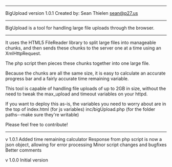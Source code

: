 -------------------------------------------------------------------------

BigUpload 
	version 1.0.1
	Created by: Sean Thielen <sean@p27.us>

-------------------------------------------------------------------------

BigUpload is a tool for handling large file uploads through the browser.

-------------------------------------------------------------------------

It uses the HTML5 FileReader library to split large files into manageable chunks,
and then sends these chunks to the server one at a time using an XmlHttpRequest.

The php script then pieces these chunks together into one large file.

Because the chunks are all the same size, it is easy to calculate an accurate progress bar
and a fairly accurate time remaining variable.

This tool is capable of handling file uploads of up to 2GB in size, without the need to tweak
the max_upload and timeout variables on your httpd.

If you want to deploy this as-is, the variables you need to worry about are in the top of
	index.html (for js variables)
	inc/bigUpload.php (for the folder paths--make sure they're writable)


Please feel free to contribute!

-------------------------------------------------------------------------

v 1.0.1
Added time remaining calculator
Response from php script is now a json object, allowing for error processing
Minor script changes and bugfixes
Better comments

v 1.0.0
Initial version